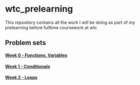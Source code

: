 # wtc_prelearning

This repository contains all the work I will be doing as part of my prelearning before fulltime coursework at wtc


## Problem sets
#### [Week 0 - Functions, Variables](./week1/Week_0)
#### [Week 1 - Conditionals](./week2/week_1)
#### [Week 2 - Loops](./week2/week_2)
